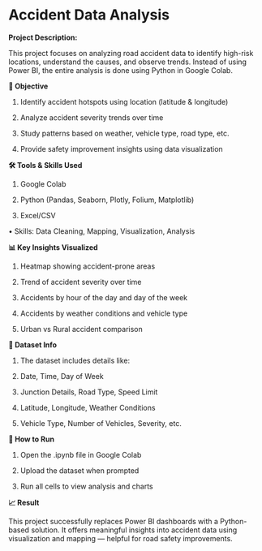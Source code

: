 <h1>Accident Data Analysis</h1>

**Project Description:**

This project focuses on analyzing road accident data to identify high-risk locations, understand the causes, and observe trends. Instead of using Power BI, the entire analysis is done using Python in Google Colab.



**🎯 Objective**

1. Identify accident hotspots using location (latitude & longitude)

2. Analyze accident severity trends over time

3. Study patterns based on weather, vehicle type, road type, etc.

4. Provide safety improvement insights using data visualization





**🛠 Tools & Skills Used**

1. Google Colab

2. Python (Pandas, Seaborn, Plotly, Folium, Matplotlib)

3. Excel/CSV

• Skills: Data Cleaning, Mapping, Visualization, Analysis





**📊 Key Insights Visualized**

1. Heatmap showing accident-prone areas

2. Trend of accident severity over time

3. Accidents by hour of the day and day of the week

4. Accidents by weather conditions and vehicle type

5. Urban vs Rural accident comparison





**📁 Dataset Info**

1. The dataset includes details like:

2. Date, Time, Day of Week

3. Junction Details, Road Type, Speed Limit

4. Latitude, Longitude, Weather Conditions

5. Vehicle Type, Number of Vehicles, Severity, etc.





**📌 How to Run**

1. Open the .ipynb file in Google Colab


2. Upload the dataset when prompted


3. Run all cells to view analysis and charts





**📈 Result**

This project successfully replaces Power BI dashboards with a Python-based solution. It offers meaningful insights into accident data using visualization and mapping — helpful for road safety improvements.
